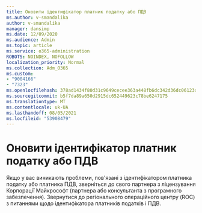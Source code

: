 ```yaml
---
title: Оновити ідентифікатор платник податку або ПДВ
ms.author: v-smandalika
author: v-smandalika
manager: dansimp
ms.date: 12/09/2020
ms.audience: Admin
ms.topic: article
ms.service: o365-administration
ROBOTS: NOINDEX, NOFOLLOW
localization_priority: Normal
ms.collection: Adm_O365
ms.custom:
- "9004166"
- "7323"
ms.openlocfilehash: 378ad1434f80d31c9649cecee363a448fb6dc342d36dc06123a59bacfd9d73f0
ms.sourcegitcommit: b5f7da89a650d2915dc652449623c78be6247175
ms.translationtype: MT
ms.contentlocale: uk-UA
ms.lasthandoff: 08/05/2021
ms.locfileid: "53908479"
---
```

# <a name="update-taxvat-id"></a>Оновити ідентифікатор платник податку або ПДВ

Якщо у вас виникають проблеми, пов'язані з ідентифікатором платника податку або платника ПДВ, зверніться до свого партнера з ліцензування Корпорації Майкрософт (партнера або консультанта з програмного забезпечення). Звернутися до регіонального операційного центру (ROC) з питаннями щодо ідентифікатора платників податків і ПДВ. 